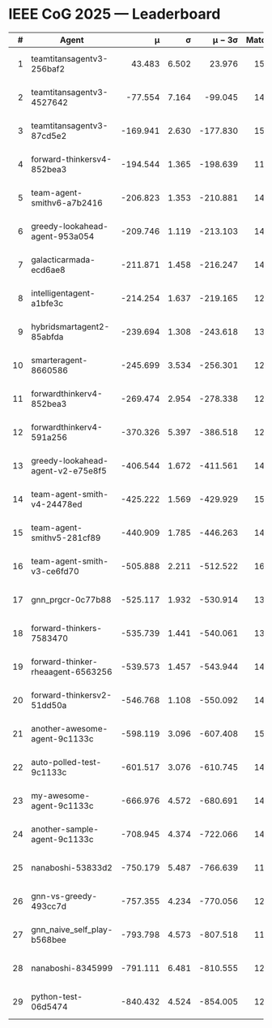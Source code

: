 # IEEE CoG 2025 — Leaderboard

| # | Agent | μ | σ | μ − 3σ | Matches | Updated |
|---:|---|---:|---:|---:|---:|---|
| 1 | teamtitansagentv3-256baf2 | 43.483 | 6.502 | 23.976 | 15356 | 2025-08-22 11:46 |
| 2 | teamtitansagentv3-4527642 | -77.554 | 7.164 | -99.045 | 14530 | 2025-08-22 11:46 |
| 3 | teamtitansagentv3-87cd5e2 | -169.941 | 2.630 | -177.830 | 15786 | 2025-08-22 11:46 |
| 4 | forward-thinkersv4-852bea3 | -194.544 | 1.365 | -198.639 | 11748 | 2025-08-22 11:46 |
| 5 | team-agent-smithv6-a7b2416 | -206.823 | 1.353 | -210.881 | 14520 | 2025-08-22 11:46 |
| 6 | greedy-lookahead-agent-953a054 | -209.746 | 1.119 | -213.103 | 14218 | 2025-08-22 11:46 |
| 7 | galacticarmada-ecd6ae8 | -211.871 | 1.458 | -216.247 | 14060 | 2025-08-22 11:46 |
| 8 | intelligentagent-a1bfe3c | -214.254 | 1.637 | -219.165 | 12579 | 2025-08-22 11:46 |
| 9 | hybridsmartagent2-85abfda | -239.694 | 1.308 | -243.618 | 13155 | 2025-08-22 11:46 |
| 10 | smarteragent-8660586 | -245.699 | 3.534 | -256.301 | 12531 | 2025-08-22 11:46 |
| 11 | forwardthinkerv4-852bea3 | -269.474 | 2.954 | -278.338 | 12098 | 2025-08-22 11:46 |
| 12 | forwardthinkerv4-591a256 | -370.326 | 5.397 | -386.518 | 12277 | 2025-08-22 11:46 |
| 13 | greedy-lookahead-agent-v2-e75e8f5 | -406.544 | 1.672 | -411.561 | 14578 | 2025-08-22 11:46 |
| 14 | team-agent-smith-v4-24478ed | -425.222 | 1.569 | -429.929 | 15282 | 2025-08-22 11:46 |
| 15 | team-agent-smithv5-281cf89 | -440.909 | 1.785 | -446.263 | 14740 | 2025-08-22 11:46 |
| 16 | team-agent-smith-v3-ce6fd70 | -505.888 | 2.211 | -512.522 | 16182 | 2025-08-22 11:46 |
| 17 | gnn_prgcr-0c77b88 | -525.117 | 1.932 | -530.914 | 13240 | 2025-08-22 11:46 |
| 18 | forward-thinkers-7583470 | -535.739 | 1.441 | -540.061 | 13800 | 2025-08-22 11:46 |
| 19 | forward-thinker-rheaagent-6563256 | -539.573 | 1.457 | -543.944 | 14208 | 2025-08-22 11:46 |
| 20 | forward-thinkersv2-51dd50a | -546.768 | 1.108 | -550.092 | 14528 | 2025-08-22 11:46 |
| 21 | another-awesome-agent-9c1133c | -598.119 | 3.096 | -607.408 | 15760 | 2025-08-22 11:46 |
| 22 | auto-polled-test-9c1133c | -601.517 | 3.076 | -610.745 | 14820 | 2025-08-22 11:46 |
| 23 | my-awesome-agent-9c1133c | -666.976 | 4.572 | -680.691 | 14960 | 2025-08-22 11:46 |
| 24 | another-sample-agent-9c1133c | -708.945 | 4.374 | -722.066 | 14840 | 2025-08-22 11:46 |
| 25 | nanaboshi-53833d2 | -750.179 | 5.487 | -766.639 | 11420 | 2025-08-22 11:46 |
| 26 | gnn-vs-greedy-493cc7d | -757.355 | 4.234 | -770.056 | 12180 | 2025-08-22 11:46 |
| 27 | gnn_naive_self_play-b568bee | -793.798 | 4.573 | -807.518 | 11820 | 2025-08-22 11:46 |
| 28 | nanaboshi-8345999 | -791.111 | 6.481 | -810.555 | 12450 | 2025-08-22 11:46 |
| 29 | python-test-06d5474 | -840.432 | 4.524 | -854.005 | 12150 | 2025-08-22 11:46 |
